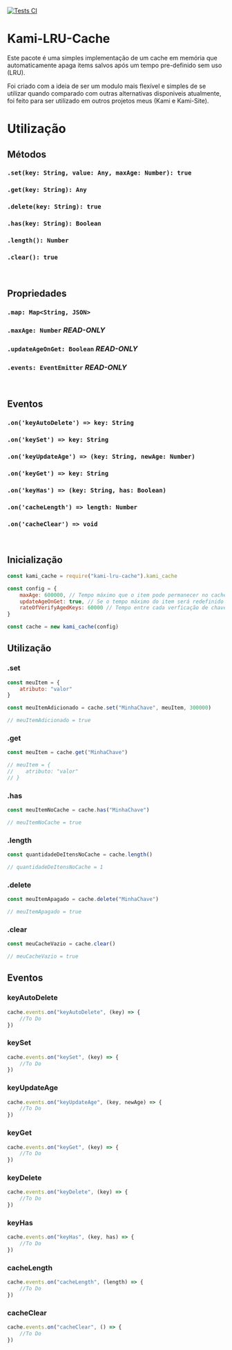 [![Tests CI](https://github.com/alanfilho184/Kami-LRU-Cache/actions/workflows/test.yml/badge.svg)](https://github.com/alanfilho184/Kami-LRU-Cache/actions/workflows/test.yml)


# Kami-LRU-Cache
Este pacote é uma simples implementação de um cache em memória que automaticamente apaga items salvos após um tempo pre-definido sem uso (LRU).

Foi criado com a ideia de ser um modulo mais flexível e simples de se utilizar quando comparado com outras alternativas disponiveis atualmente, foi feito para ser utilizado em outros projetos meus (Kami e Kami-Site).
# Utilização
## Métodos
### `.set(key: String, value: Any, maxAge: Number): true`
### `.get(key: String): Any`
### `.delete(key: String): true`
### `.has(key: String): Boolean`
### `.length(): Number`
### `.clear(): true`
&nbsp;
## Propriedades
### `.map: Map<String, JSON>`
### `.maxAge: Number` *READ-ONLY*
### `.updateAgeOnGet: Boolean` *READ-ONLY*
### `.events: EventEmitter` *READ-ONLY*
&nbsp;
## Eventos
### `.on('keyAutoDelete') => key: String`
### `.on('keySet') => key: String`
### `.on('keyUpdateAge') => (key: String, newAge: Number)`
### `.on('keyGet') => key: String`
### `.on('keyHas') => (key: String, has: Boolean)`
### `.on('cacheLength') => length: Number`
### `.on('cacheClear') => void`
&nbsp;
## Inicialização
```js
const kami_cache = require("kami-lru-cache").kami_cache

const config = {
    maxAge: 600000, // Tempo máximo que o item pode permanecer no cache em milissegundos
    updateAgeOnGet: true, // Se o tempo máximo do item será redefinido sempre que ele for utilizado
    rateOfVerifyAgedKeys: 60000 // Tempo entre cada verficação de chaves que atingiram seu tempo máximo
}

const cache = new kami_cache(config)
```

## Utilização
### .set
```js
const meuItem = {
    atributo: "valor"
}

const meuItemAdicionado = cache.set("MinhaChave", meuItem, 300000)

// meuItemAdicionado = true
```

### .get
```js
const meuItem = cache.get("MinhaChave")

// meuItem = {
//    atributo: "valor"
// }
```

### .has
```js
const meuItemNoCache = cache.has("MinhaChave")

// meuItemNoCache = true
```

### .length
```js
const quantidadeDeItensNoCache = cache.length()

// quantidadeDeItensNoCache = 1
```

### .delete
```js
const meuItemApagado = cache.delete("MinhaChave")

// meuItemApagado = true
```

### .clear
```js
const meuCacheVazio = cache.clear()

// meuCacheVazio = true
```

## Eventos

### keyAutoDelete
```js
cache.events.on("keyAutoDelete", (key) => {
    //To Do
})
```

### keySet
```js
cache.events.on("keySet", (key) => {
    //To Do
})
```

### keyUpdateAge
```js
cache.events.on("keyUpdateAge", (key, newAge) => {
    //To Do
})
```

### keyGet
```js
cache.events.on("keyGet", (key) => {
    //To Do
})
```

### keyDelete
```js
cache.events.on("keyDelete", (key) => {
    //To Do
})
```

### keyHas
```js
cache.events.on("keyHas", (key, has) => {
    //To Do
})
```

### cacheLength
```js
cache.events.on("cacheLength", (length) => {
    //To Do
})
```

### cacheClear
```js
cache.events.on("cacheClear", () => {
    //To Do
})
```